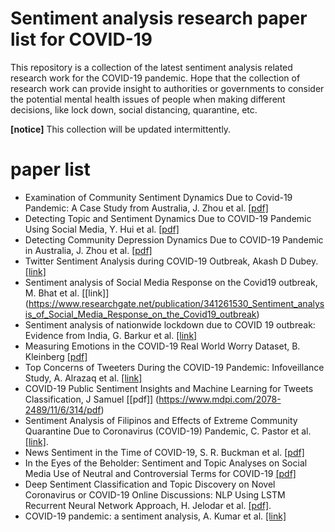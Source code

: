# Sentiment analysis research  paper  list for COVID-19

This repository is a collection of the latest sentiment analysis  related research work for the COVID-19 pandemic.  Hope that the collection of research work can provide insight to  authorities or governments to consider the potential mental health issues of people when making different decisions, like lock down, social distancing, quarantine, etc. 

**[notice]**  This collection will be updated intermittently.   
# paper list
- Examination of Community Sentiment Dynamics Due to Covid-19 Pandemic: A Case Study from Australia, J. Zhou et al. [[pdf]](https://arxiv.org/pdf/2006.12185.pdf)
- Detecting Topic and Sentiment Dynamics Due to COVID-19 Pandemic Using Social Media, Y. Hui et al. [[pdf]](https://arxiv.org/pdf/2007.02304.pdf)
- Detecting Community Depression Dynamics Due to COVID-19 Pandemic in Australia, J. Zhou et al. [[pdf]](https://arxiv.org/pdf/2007.02325.pdf)
- Twitter Sentiment Analysis during COVID-19 Outbreak, Akash D Dubey. [[link]](https://papers.ssrn.com/sol3/papers.cfm?abstract_id=3572023)
- Sentiment analysis of Social Media Response on the Covid19 outbreak, M. Bhat et al. [[link]] (https://www.researchgate.net/publication/341261530_Sentiment_analysis_of_Social_Media_Response_on_the_Covid19_outbreak)
-  Sentiment analysis of nationwide lockdown due to COVID 19 outbreak: Evidence from India, G. Barkur et al. [[link]](https://www.ncbi.nlm.nih.gov/pmc/articles/PMC7152888/)
-  Measuring Emotions in the COVID-19 Real World Worry Dataset, B. Kleinberg [[pdf]](https://arxiv.org/abs/2004.04225)
-  Top Concerns of Tweeters During the COVID-19 Pandemic: Infoveillance Study, A. Alrazaq et al. [[link]](https://www.jmir.org/2020/4/e19016/) 
-  COVID-19 Public Sentiment Insights and Machine Learning for Tweets Classification, J  Samuel [[pdf]] (https://www.mdpi.com/2078-2489/11/6/314/pdf)
-  Sentiment Analysis of Filipinos and Effects of Extreme Community Quarantine Due to Coronavirus (COVID-19) Pandemic, C. Pastor et al. [[link]](https://papers.ssrn.com/sol3/papers.cfm?abstract_id=3574385).
- News Sentiment in the Time of COVID-19, S. R. Buckman et al.  [[pdf]](http://www.frbsf.org/economic-research/files/el2020-08.pdf)
- In the Eyes of the Beholder: Sentiment and Topic Analyses on Social Media Use of Neutral and Controversial Terms for COVID-19 [[pdf]](https://arxiv.org/pdf/2004.10225.pdf)
- Deep Sentiment Classification and Topic Discovery on Novel Coronavirus or COVID-19 Online Discussions: NLP Using LSTM Recurrent Neural Network Approach, H. Jelodar et al. [[pdf]](https://arxiv.org/pdf/2004.11695.pdf).
- COVID-19 pandemic: a sentiment analysis, A. Kumar et al. [[link]](https://academic.oup.com/eurheartj/article/doi/10.1093/eurheartj/ehaa597/5873149)

